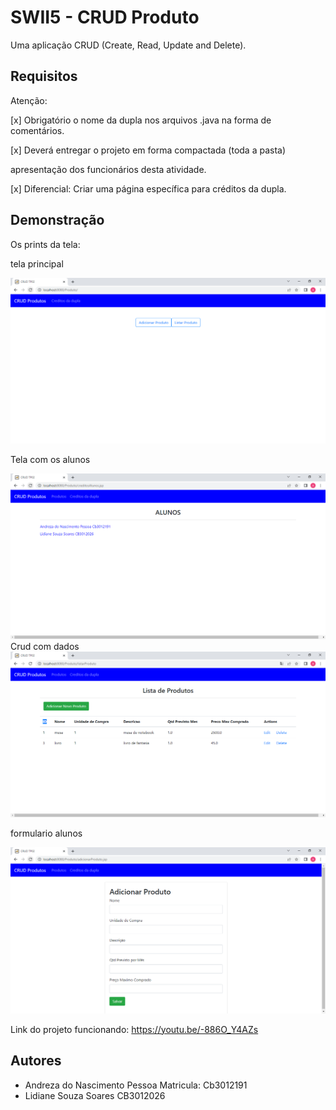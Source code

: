 
# SWII5  - CRUD Produto

Uma aplicação CRUD (Create, Read, Update and Delete).

## Requisitos

Atenção:

[x]  Obrigatório o nome da dupla nos arquivos .java na forma de comentários.

[x] Deverá entregar o projeto em forma compactada (toda a pasta)


apresentação dos funcionários desta atividade.

[x] Diferencial: Criar uma página específica para créditos da dupla.

## Demonstração

Os prints da tela:

tela principal

<img src="index.png">

Tela com os alunos

<img src="alunos.png">
Crud com dados

<img src="Crud.png">

formulario alunos

<img src="adicionar.png">



Link do projeto funcionando: https://youtu.be/-886O_Y4AZs


## Autores

- Andreza do Nascimento Pessoa  Matricula: Cb3012191
- Lidiane Souza Soares  CB3012026

